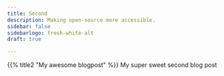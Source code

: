 ```yaml
---
title: Second
description: Making open-source more accessible.
sidebar: false
sidebarlogo: fresh-white-alt
draft: true

---
```


{{% title2 "My awesome blogpost" %}}
My super sweet second blog post
